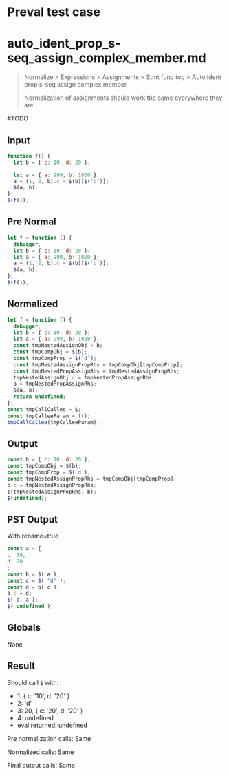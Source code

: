 # Preval test case

# auto_ident_prop_s-seq_assign_complex_member.md

> Normalize > Expressions > Assignments > Stmt func top > Auto ident prop s-seq assign complex member
>
> Normalization of assignments should work the same everywhere they are

#TODO

## Input

`````js filename=intro
function f() {
  let b = { c: 10, d: 20 };

  let a = { a: 999, b: 1000 };
  a = (1, 2, b).c = $(b)[$("d")];
  $(a, b);
}
$(f());
`````

## Pre Normal


`````js filename=intro
let f = function () {
  debugger;
  let b = { c: 10, d: 20 };
  let a = { a: 999, b: 1000 };
  a = (1, 2, b).c = $(b)[$(`d`)];
  $(a, b);
};
$(f());
`````

## Normalized


`````js filename=intro
let f = function () {
  debugger;
  let b = { c: 10, d: 20 };
  let a = { a: 999, b: 1000 };
  const tmpNestedAssignObj = b;
  const tmpCompObj = $(b);
  const tmpCompProp = $(`d`);
  const tmpNestedAssignPropRhs = tmpCompObj[tmpCompProp];
  const tmpNestedPropAssignRhs = tmpNestedAssignPropRhs;
  tmpNestedAssignObj.c = tmpNestedPropAssignRhs;
  a = tmpNestedPropAssignRhs;
  $(a, b);
  return undefined;
};
const tmpCallCallee = $;
const tmpCalleeParam = f();
tmpCallCallee(tmpCalleeParam);
`````

## Output


`````js filename=intro
const b = { c: 10, d: 20 };
const tmpCompObj = $(b);
const tmpCompProp = $(`d`);
const tmpNestedAssignPropRhs = tmpCompObj[tmpCompProp];
b.c = tmpNestedAssignPropRhs;
$(tmpNestedAssignPropRhs, b);
$(undefined);
`````

## PST Output

With rename=true

`````js filename=intro
const a = {
c: 10,
d: 20
;
const b = $( a );
const c = $( "d" );
const d = b[ c ];
a.c = d;
$( d, a );
$( undefined );
`````

## Globals

None

## Result

Should call `$` with:
 - 1: { c: '10', d: '20' }
 - 2: 'd'
 - 3: 20, { c: '20', d: '20' }
 - 4: undefined
 - eval returned: undefined

Pre normalization calls: Same

Normalized calls: Same

Final output calls: Same
